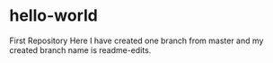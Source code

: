 # hello-world
First Repository
Here I have created one branch from master and my created branch name is readme-edits.
